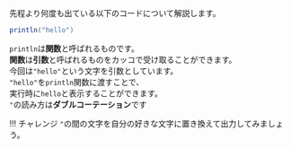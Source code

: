 先程より何度も出ている以下のコードについて解説します。
```scala
println("hello")
```
`println`は**関数**と呼ばれるものです。  
**関数**は**引数**と呼ばれるものをカッコで受け取ることができます。  
今回は`"hello"`という文字を引数としています。  
`"hello"`を`println`関数に渡すことで、  
実行時に`hello`と表示することができます。  
`"`の読み方は**ダブルコーテーション**です

!!! チャレンジ
    `"`の間の文字を自分の好きな文字に置き換えて出力してみましょう。
